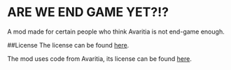 ARE WE END GAME YET?!?
======================

A mod made for certain people who think Avaritia is not end-game enough.

##License
The license can be found [here](LICENSE.md).

The mod uses code from Avaritia, its license can be found [here](LICENSE-Avaritia.md).

